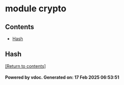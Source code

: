 # module crypto


## Contents
- [Hash](#Hash)

## Hash
[[Return to contents]](#Contents)

#### Powered by vdoc. Generated on: 17 Feb 2025 06:53:51
